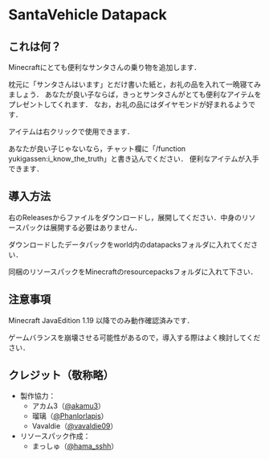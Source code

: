 # SantaVehicle Datapack

## これは何？

Minecraftにとても便利なサンタさんの乗り物を追加します．

枕元に「サンタさんはいます」とだけ書いた紙と，お礼の品を入れて一晩寝てみましょう．
あなたが良い子ならば，きっとサンタさんがとても便利なアイテムをプレゼントしてくれます．
なお，お礼の品にはダイヤモンドが好まれるようです．

アイテムは右クリックで使用できます．

あなたが良い子じゃないなら，チャット欄に「/function yukigassen:i_know_the_truth」と書き込んでください．
便利なアイテムが入手できます．

## 導入方法

右のReleasesからファイルをダウンロードし，展開してください．中身のリソースパックは展開する必要はありません．

ダウンロードしたデータパックをworld内のdatapacksフォルダに入れてください．

同梱のリソースパックをMinecraftのresourcepacksフォルダに入れて下さい．

## 注意事項

Minecraft JavaEdition 1.19 以降でのみ動作確認済みです．

ゲームバランスを崩壊させる可能性があるので，導入する際はよく検討してください．

## クレジット（敬称略）

* 製作協力：
  * アカム3（[@akamu3](https://twitter.com/akamu3)）
  * 瑠璃（[@Phanlorlapis](https://twitter.com/Phanlorlapis)）
  * Vavaldie（[@vavaldie09](https://twitter.com/vavaldie09)）
* リソースパック作成：
  * まっしゅ（[@hama_sshh](https://twitter.com/hama_sshh)）
